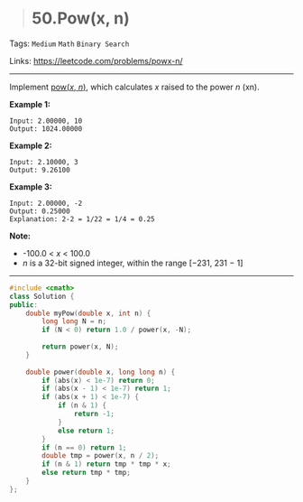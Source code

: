 > # 50.Pow(x, n)

Tags: `Medium` `Math` `Binary Search`

Links: <https://leetcode.com/problems/powx-n/>

---

Implement [pow(*x*, *n*)](http://www.cplusplus.com/reference/valarray/pow/), which calculates *x* raised to the power *n* (xn).

**Example 1:**

```
Input: 2.00000, 10
Output: 1024.00000
```

**Example 2:**

```
Input: 2.10000, 3
Output: 9.26100
```

**Example 3:**

```
Input: 2.00000, -2
Output: 0.25000
Explanation: 2-2 = 1/22 = 1/4 = 0.25
```

**Note:**

- -100.0 < *x* < 100.0
- *n* is a 32-bit signed integer, within the range [−231, 231 − 1]

----

```c++
#include <cmath>
class Solution {
public:
    double myPow(double x, int n) {
        long long N = n;
        if (N < 0) return 1.0 / power(x, -N);
        
        return power(x, N);
    }
    
    double power(double x, long long n) {
        if (abs(x) < 1e-7) return 0;
        if (abs(x - 1) < 1e-7) return 1;
        if (abs(x + 1) < 1e-7) {
            if (n & 1) {
                return -1;
            }
            else return 1;
        }
        if (n == 0) return 1;
        double tmp = power(x, n / 2);
        if (n & 1) return tmp * tmp * x;
        else return tmp * tmp;
    }
};
```

